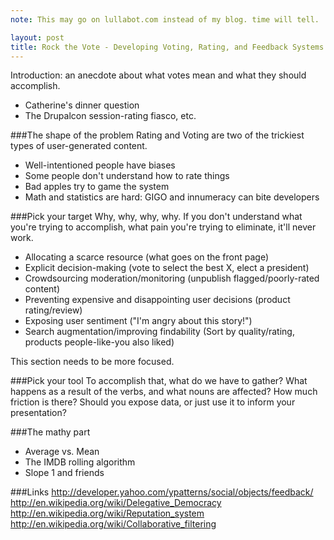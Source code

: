 ```yaml
---
note: This may go on lullabot.com instead of my blog. time will tell.

layout: post
title: Rock the Vote - Developing Voting, Rating, and Feedback Systems That Don't Suck
---
```


Introduction: an anecdote about what votes mean and what they should accomplish.

- Catherine's dinner question
- The Drupalcon session-rating fiasco, etc.

###The shape of the problem
Rating and Voting are two of the trickiest types of user-generated content.

- Well-intentioned people have biases
- Some people don't understand how to rate things
- Bad apples try to game the system
- Math and statistics are hard: GIGO and innumeracy can bite developers


###Pick your target
Why, why, why, why. If you don't understand what you're trying to accomplish, what pain you're trying to eliminate, it'll never work.

- Allocating a scarce resource (what goes on the front page)
- Explicit decision-making (vote to select the best X, elect a president)
- Crowdsourcing moderation/monitoring (unpublish flagged/poorly-rated content)
- Preventing expensive and disappointing user decisions (product rating/review)
- Exposing user sentiment ("I'm angry about this story!")
- Search augmentation/improving findability (Sort by quality/rating, products people-like-you also liked)

This section needs to be more focused.

###Pick your tool
To accomplish that, what do we have to gather? What happens as a result of the verbs, and what nouns are affected? How much friction is there? Should you expose data, or just use it to inform your presentation?

###The mathy part
- Average vs. Mean
- The IMDB rolling algorithm
- Slope 1 and friends

###Links
http://developer.yahoo.com/ypatterns/social/objects/feedback/
http://en.wikipedia.org/wiki/Delegative_Democracy
http://en.wikipedia.org/wiki/Reputation_system
http://en.wikipedia.org/wiki/Collaborative_filtering